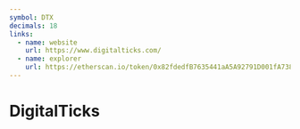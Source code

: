 ```yaml
---
symbol: DTX
decimals: 18
links:
  - name: website
    url: https://www.digitalticks.com/
  - name: explorer
    url: https://etherscan.io/token/0x82fdedfB7635441aA5A92791D001fA7388da8025
---
```


# DigitalTicks
